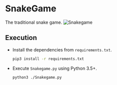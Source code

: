 # SnakeGame
The traditional snake game.
![Snakegame](https://user-images.githubusercontent.com/72858063/101327474-bbae2700-3894-11eb-94a2-6487510bbee9.GIF)

## Execution
- Install the dependencies from `requirements.txt`.
  ``` bash
  pip3 install -r requirements.txt
  ```
- Execute `Snakegame.py` using Python 3.5+.
  ``` bash
  python3 ./Snakegame.py
  ```
